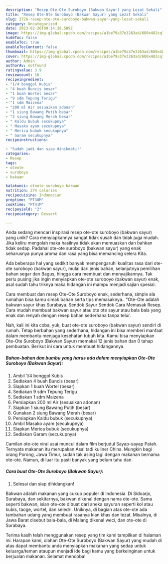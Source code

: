 ```yaml
---
description: "Resep Ote-Ote Suroboyo (Bakwan Sayur) yang Lezat Sekali"
title: "Resep Ote-Ote Suroboyo (Bakwan Sayur) yang Lezat Sekali"
slug: 2726-resep-ote-ote-suroboyo-bakwan-sayur-yang-lezat-sekali
category: Uncategorized
date: 2023-02-26T09:14:28.509Z
image: https://img-global.cpcdn.com/recipes/a1be79a37e3263ad/680x482cq70/ote-ote-suroboyo-bakwan-sayur-foto-resep-utama.jpg
hideToc: false
enableToc: true
enableTocContent: false
thumbnail: https://img-global.cpcdn.com/recipes/a1be79a37e3263ad/680x482cq70/ote-ote-suroboyo-bakwan-sayur-foto-resep-utama.jpg
cover: https://img-global.cpcdn.com/recipes/a1be79a37e3263ad/680x482cq70/ote-ote-suroboyo-bakwan-sayur-foto-resep-utama.jpg
author: Admin
authorAv: notfound
ratingvalue: 3.9
reviewcount: 16
recipeingredient:
- "1/4 bonggol Kubis"
- "4 buah Buncis besar"
- "1 buah Wortel besar"
- "9 sdm Tepung Terigu"
- "1 sdm Maizena"
- "200 ml Air sesuaikan adonan"
- "1 siung Bawang Putih besar"
- "2 siung Bawang Merah besar"
- " Kaldu bubuk secukupnya"
- " Masako ayam secukupnya"
- " Merica bubuk secukupnya"
- " Garam secukupnya"
recipeinstructions:

- "Sudah jadi dan siap dinikmati!"
categories:
- Resep
tags:
- oteote
- suroboyo
- bakwan

katakunci: oteote suroboyo bakwan 
nutrition: 274 calories
recipecuisine: Indonesian
preptime: "PT30M"
cooktime: "PT41M"
recipeyield: "2"
recipecategory: Dessert

---
```





Anda sedang mencari inspirasi resep ote-ote suroboyo (bakwan sayur) yang unik? Cara menyiapkannya sangat tidak susah dan tidak juga mudah. Jika keliru mengolah maka hasilnya tidak akan memuaskan dan bahkan tidak sedap. Padahal ote-ote suroboyo (bakwan sayur) yang enak seharusnya punya aroma dan rasa yang bisa memancing selera Kita.





Ada beberapa hal yang sedikit banyak mempengaruhi kualitas rasa dari ote-ote suroboyo (bakwan sayur), mulai dari jenis bahan, selanjutnya pemilihan bahan segar dan Bagus, hingga cara membuat dan menyajikannya. Tak perlu pusing jika ingin menyiapkan ote-ote suroboyo (bakwan sayur) enak,      asal sudah tahu triknya maka hidangan ini mampu menjadi sajian spesial.














Cara membuat dan resep Ote-Ote Suroboyo enak, sederhana, simple ala rumahan bisa kamu simak bahan serta tips memasaknya.. &#34;Ote-Ote adalah bakwan sayur khas Surabaya. Sendok Sayur Sendok Cara Memasak Resep. Cara mudah membuat bakwan sayur atau ote ote sayur atau bala bala yang enak dan renyah dengan resep bahan sederhana tanpa telur.






Nah, kali ini kita coba, yuk, buat ote-ote suroboyo (bakwan sayur) sendiri di rumah. Tetap berbahan yang sederhana, hidangan ini bisa memberi manfaat dalam membantu menjaga kesehatan tubuh kita. Kamu bisa menyiapkan Ote-Ote Suroboyo (Bakwan Sayur) memakai 12 jenis bahan dan 0 tahap pembuatan. Berikut ini cara untuk membuat hidangannya.

<!--inarticleads1-->

##### Bahan-bahan dan bumbu yang harus ada dalam menyiapkan Ote-Ote Suroboyo (Bakwan Sayur):

1. Ambil 1/4 bonggol Kubis
1. Sediakan 4 buah Buncis (besar)
1. Siapkan 1 buah Wortel (besar)
1. Sediakan 9 sdm Tepung Terigu
1. Sediakan 1 sdm Maizena
1. Persiapkan 200 ml Air (sesuaikan adonan)
1. Siapkan 1 siung Bawang Putih (besar)
1. Gunakan 2 siung Bawang Merah (besar)
1. Persiapkan  Kaldu bubuk (secukupnya)
1. Ambil  Masako ayam (secukupnya)
1. Siapkan  Merica bubuk (secukupnya)
1. Sediakan  Garam (secukupnya)


Camilan ote-ote viral usai muncul dalam film berjudul Sayap-sayap Patah. Ternyata makanan itu merupakan Asal tadi kuliner China. Mungkin bagi orang Porong, Jawa Timur, sudah tak asing lagi dengan makanan bernama ote-ote. Namun, di luar itu pasti banyak yang belum tahu dan. 

<!--inarticleads2-->

##### Cara buat Ote-Ote Suroboyo (Bakwan Sayur):


1. Selesai dan siap dihidangkan!

Bakwan adalah makanan yang cukup populer di Indonesia. Di Sidoarjo, Surabaya, dan sekitarnya, bakwan dikenal dengan nama ote-ote. Sama seperti bakwan, isian ote-ote dibuat dari aneka sayuran seperti kol atau kubis, taoge, wortel, dan seledri. Uniknya, di bagian atas ote-ote ada tambahan udang yang membuat rasanya kian khas dan lezat. Misalnya, di Jawa Barat disebut bala-bala, di Malang dikenal weci, dan ote-ote di Surabaya. 

Terima kasih telah menggunakan resep yang tim kami tampilkan di halaman ini. Harapan kami, olahan Ote-Ote Suroboyo (Bakwan Sayur) yang mudah di atas dapat membantu anda menyiapkan makanan yang sedap untuk keluarga/teman ataupun menjadi ide bagi kamu yang berkeinginan untuk berjualan makanan. Selamat mencoba!
